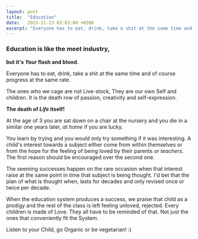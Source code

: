 ```yaml
---
layout: post
title:  "Education"
date:   2015-11-13 03:03:00 +0200
excerpt: "Everyone has to eat, drink, take a shit at the same time and of course progress at the same rate."
---
```

### Education is like the meet industry,

**but it's _Your_ flash and blood.**

Everyone has to eat, drink, take a shit at the same time
and of course progress at the same rate.

The ones who we cage are not Live-stock, They are our own Self and children.
It is the death row of passion, creativity and self-expression.

**The death of _Life_ itself!**

At the age of 3 you are sat down on a chair at the nursery
and you die in a similar one years later, _at home_ if you are lucky.

You learn by trying and you would only try something if it was interesting.
A child's interest towards a subject either come from within themselves
or from the hope for the feeling of being loved by their parents _or teachers_.
The first reason should be encouraged over the second one.

The seeming successes happen on the rare occasion
when that interest raise at the same point in time
that subject is being thought.
I'd bet that the plan of what is thought when,
lasts for decades and only revised once or twice per decade.

When the education system produces a success, we praise that child as a prodigy
and the rest of the class is left feeling unloved, rejected.
Every children is made of Love.
They all have to be reminded of that.
Not just the ones that conveniently fit the System.

Listen to your Child, go Organic or be vegetarian! :)
